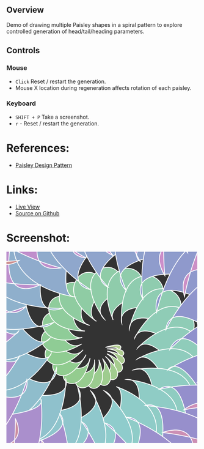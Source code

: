 
## Overview

 Demo of drawing multiple Paisley shapes in a spiral pattern to explore controlled generation of head/tail/heading parameters.


## Controls

### Mouse

* `Click` Reset / restart the generation.
* Mouse X location during regeneration affects rotation of each paisley.

### Keyboard

* `SHIFT + P` Take a screenshot.
* `r` - Reset / restart the generation.

# References:
* [Paisley Design Pattern](https://en.wikipedia.org/wiki/Paisley_(design))

# Links:

* [Live View][live-view]
* [Source on Github][source-code]

# Screenshot:

![screenshot][screenshot-01]

[p5js-home]: https://p5js.org/
[source-code]: https://github.com/brianhonohan/sketchbook/tree/master/p5js/paisley-01/
[live-view]: https://brianhonohan.com/sketchbook/p5js/paisley-01/
[screenshot-01]: ./screenshot-01.png

